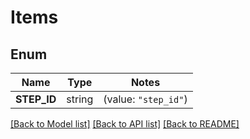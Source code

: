 # Items

## Enum

Name | Type | Notes
------------ | ------------- | -------------
**STEP_ID** | string | (value: `"step_id"`)


[[Back to Model list]](../README.md#documentation-for-models) [[Back to API list]](../README.md#documentation-for-api-endpoints) [[Back to README]](../README.md)



